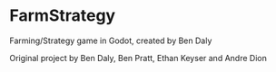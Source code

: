 # FarmStrategy
Farming/Strategy game in Godot, created by Ben Daly

Original project by Ben Daly, Ben Pratt, Ethan Keyser and Andre Dion
